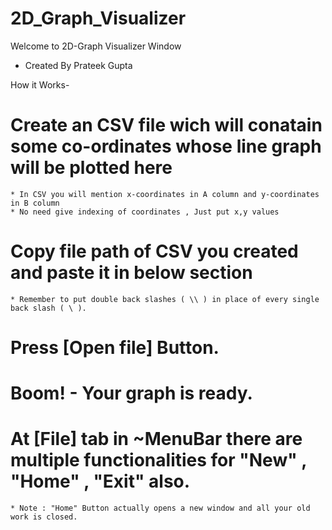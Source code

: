 # 2D_Graph_Visualizer
Welcome to 2D-Graph Visualizer Window
- Created By Prateek Gupta

How it Works-

# Create an CSV file wich will conatain some co-ordinates whose line graph will be plotted here
	* In CSV you will mention x-coordinates in A column and y-coordinates in B column
	* No need give indexing of coordinates , Just put x,y values
# Copy file path of CSV you created and paste it in below section
	* Remember to put double back slashes ( \\ ) in place of every single back slash ( \ ).
# Press [Open file] Button.
# Boom! - Your graph is ready.
# At [File] tab in ~MenuBar there are multiple functionalities for "New" , "Home" , "Exit" also.
	* Note : "Home" Button actually opens a new window and all your old work is closed.
